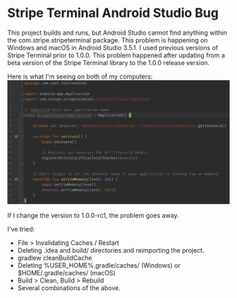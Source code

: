 # Stripe Terminal Android Studio Bug

This project builds and runs, but Android Studio cannot find anything within the com.stripe.stripeterminal package. This problem is happening on Windows and macOS in Android Studio 3.5.1. I used previous versions of Stripe Terminal prior to 1.0.0. This problem happened after updating from a beta version of the Stripe Terminal library to the 1.0.0 release version.

Here is what I'm seeing on both of my computers:
![Screenshot](./screenshot.PNG)

If I change the version to 1.0.0-rc1, the problem goes away.

I've tried:
- File > Invalidating Caches / Restart
- Deleting .idea and build/ directories and reimporting the project.
- gradlew cleanBuildCache
- Deleting %USER_HOME%\.gradle/caches/ (Windows) or $HOME/.gradle/caches/ (macOS)
- Build > Clean, Build > Rebuild
- Several combinations of the above.
